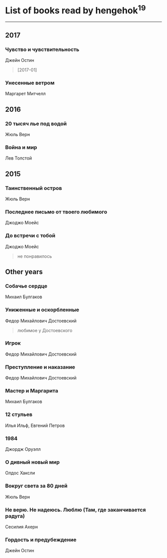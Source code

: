 # List of books read by hengehok<sup>19</sup>
---

## 2017

### Чувство и чувствительность
Джейн Остин
> [2017-01] 


### Унесенные ветром
Маргарет Митчелл



## 2016

### 20 тысяч лье под водой
Жюль Верн


### Война и мир
Лев Толстой



## 2015

### Таинственный остров
Жюль Верн


### Последнее письмо от твоего любимого
Джоджо Моейс


### До встречи с тобой
Джоджо Моейс
> не понравилось



## Other years

### Собачье сердце
Михаил Булгаков


### Униженные и оскорбленные
Федор Михайлович Достоевский
> любимое у Достоевского


### Игрок
Федор Михайлович Достоевский


### Преступление и наказание
Федор Михайлович Достоевский


### Мастер и Маргарита
Михаил Булгаков


### 12 стульев
Илья Ильф, Евгений Петров




### 1984
Джордж Оруэлл


### О дивный новый мир
Олдос Хаксли


### Вокруг света за 80 дней
Жюль Верн


### Не верю. Не надеюсь. Люблю (Там, где заканчивается радуга)
Сесилия Ахерн


### Гордость и предубеждение
Джейн Остин



